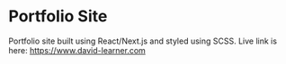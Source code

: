 # Portfolio Site

Portfolio site built using React/Next.js and styled using SCSS. Live link is here: https://www.david-learner.com
